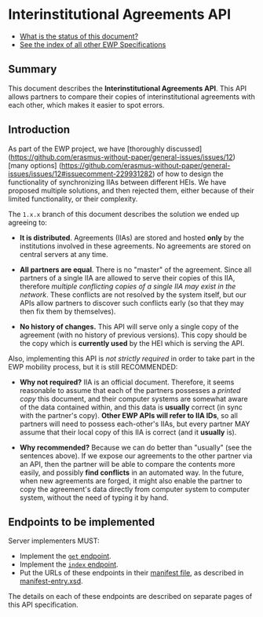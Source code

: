 Interinstitutional Agreements API
=================================

* [What is the status of this document?][statuses]
* [See the index of all other EWP Specifications][develhub]


Summary
-------

This document describes the **Interinstitutional Agreements API**. This API
allows partners to compare their copies of interinstitutional agreements with
each other, which makes it easier to spot errors.


Introduction
------------

As part of the EWP project, we have [thoroughly discussed]
(https://github.com/erasmus-without-paper/general-issues/issues/12)
[many options]
(https://github.com/erasmus-without-paper/general-issues/issues/12#issuecomment-229931282)
of how to design the functionality of synchronizing IIAs between different
HEIs. We have proposed multiple solutions, and then rejected them, either
because of their limited functionality, or their complexity.

The `1.x.x` branch of this document describes the solution we ended up agreeing
to:

 * **It is distributed**. Agreements (IIAs) are stored and hosted **only** by
   the institutions involved in these agreements. No agreements are stored on
   central servers at any time.

 * **All partners are equal**. There is no "master" of the agreement. Since all
   partners of a single IIA are allowed to serve their copies of this IIA,
   therefore *multiple conflicting copies of a single IIA may exist in the
   network*. These conflicts are not resolved by the system itself, but our
   APIs allow partners to discover such conflicts early (so that they may then
   fix them by themselves).

 * **No history of changes.** This API will serve only a single copy of the
   agreement (with no history of previous versions). This copy should be the
   copy which is **currently used** by the HEI which is serving the API.

Also, implementing this API is *not strictly required* in order to take part in
the EWP mobility process, but it is still RECOMMENDED:

 * **Why not required?** IIA is an official document. Therefore, it seems
   reasonable to assume that each of the partners possesses a *printed copy*
   this document, and their computer systems are somewhat aware of the data
   contained within, and this data is **usually** correct (in sync with the
   partner's copy). **Other EWP APIs will refer to IIA IDs**, so all partners
   will need to possess each-other's IIAs, but every partner MAY assume that
   their local copy of this IIA is correct (and it **usually** is).

 * **Why recommended?** Because we can do better than "usually" (see the
   sentences above). If we expose our agreements to the other partner via an
   API, then the partner will be able to compare the contents more easily, and
   possibly **find conflicts** in an automated way. In the future, when new
   agreements are forged, it might also enable the partner to copy the
   agreement's data directly from computer system to computer system, without
   the need of typing it by hand.


Endpoints to be implemented
---------------------------

Server implementers MUST:

 * Implement the [`get` endpoint](endpoints/get.md).
 * Implement the [`index` endpoint](endpoints/index.md).
 * Put the URLs of these endpoints in their [manifest file][discovery-api], as
   described in [manifest-entry.xsd](manifest-entry.xsd).

The details on each of these endpoints are described on separate pages of this
API specification.


[develhub]: http://developers.erasmuswithoutpaper.eu/
[statuses]: https://github.com/erasmus-without-paper/ewp-specs-management#statuses
[discovery-api]: https://github.com/erasmus-without-paper/ewp-specs-api-discovery
[echo]: https://github.com/erasmus-without-paper/ewp-specs-api-echo
[error-handling]: https://github.com/erasmus-without-paper/ewp-specs-architecture#error-handling
